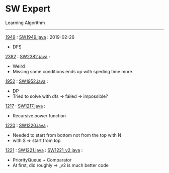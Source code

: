 # SW Expert

Learning Algorithm

-----

[1949](https://www.swexpertacademy.com/main/code/problem/problemDetail.do?contestProbId=AV597vbqAH0DFAVl) :
[SW1949.java](src/SW1949.java) :
2019-02-26

- DFS

[2382](https://www.swexpertacademy.com/main/code/problem/problemDetail.do?contestProbId=AV597vbqAH0DFAVl) :
[SW2382.java](src/SW2382.java) :

- Weird
- Missing some conditions ends up with speding time more.

[1952](https://www.swexpertacademy.com/main/code/problem/problemDetail.do?contestProbId=AV5PpFQaAQMDFAUq#) :
[SW1952.java](src/SW1952.java) :

- DP
- Tried to solve with dfs -> failed -> impossible?

[1217](https://www.swexpertacademy.com/main/code/problem/problemDetail.do?contestProbId=AV14dUIaAAUCFAYD) :
[SW1217.java](src/SW1217.java) :

- Recursive power function

[1220](https://www.swexpertacademy.com/main/code/problem/problemDetail.do?contestProbId=AV14hwZqABsCFAYD) :
[SW1220.java](src/SW1220.java) :

- Needed to start from bottom not from the top with N
- with S => start from top

[1221](https://www.swexpertacademy.com/main/code/problem/problemDetail.do?contestProbId=AV14jJh6ACYCFAYD) :
[SW1221.java](src/SW1221.java) :
[SW1221_v2.java](src/SW1221_v2.java) :

- PriorityQueue + Comparator
- At first, did roughly => _v2 is much better code